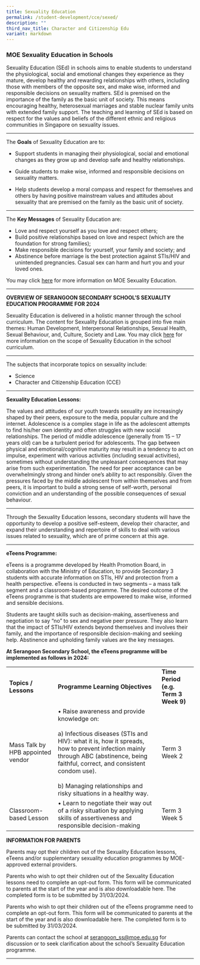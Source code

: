 ```yaml
---
title: Sexuality Education
permalink: /student-development/cce/sexed/
description: ""
third_nav_title: Character and Citizenship Edu
variant: markdown
---
```

### MOE Sexuality Education in Schools


Sexuality Education (SEd) in schools aims to enable students to understand the physiological, social and emotional changes they experience as they mature, develop healthy and rewarding relationships with others, including those with members of the opposite sex, and make wise, informed and responsible decisions on sexuality matters. SEd is premised on the importance of the family as the basic unit of society. This means encouraging healthy, heterosexual marriages and stable nuclear family units with extended family support. The teaching and learning of SEd is based on respect for the values and beliefs of the different ethnic and religious communities in Singapore on sexuality issues.
<hr>

The **Goals** of Sexuality Education are to:

* Support students in managing their physiological, social and emotional changes as they grow up and develop safe and healthy relationships.

* Guide students to make wise, informed and responsible decisions on sexuality matters.

* Help students develop a moral compass and respect for themselves and others by having positive mainstream values and attitudes about sexuality that are premised on the family as the basic unit of society. 
<hr>

The **Key Messages** of Sexuality Education are:

* Love and respect yourself as you love and respect others;
* Build positive relationships based on love and respect (which are the foundation for strong families);
* Make responsible decisions for yourself, your family and society; and
* Abstinence before marriage is the best protection against STIs/HIV and unintended pregnancies. Casual sex can harm and hurt you and your loved ones.

You may click [here](https://go.gov.sg/moe-sexuality-education) for more information on MOE Sexuality Education.

<hr>

**OVERVIEW OF SERANGOON SECONDARY SCHOOL’S SEXUALITY EDUCATION PROGRAMME FOR 2024**

Sexuality Education is delivered in a holistic manner through the school curriculum. The content for Sexuality Education is grouped into five main themes: Human Development, Interpersonal Relationships, Sexual Health, Sexual Behaviour, and, Culture, Society and Law. You may click [here](https://go.gov.sg/moe-sexuality-education-scope) for more information on the scope of Sexuality Education in the school curriculum.
<hr>

The subjects that incorporate topics on sexuality include: 
* Science 
* Character and Citizenship Education (CCE)

<hr>

**Sexuality Education Lessons:**

The values and attitudes of our youth towards sexuality are increasingly shaped by their peers, exposure to the media, popular culture and the internet. Adolescence is a complex stage in life as the adolescent attempts to find his/her own identity and often struggles with new social relationships. The period of middle adolescence (generally from 15 – 17 years old) can be a turbulent period for adolescents. The gap between physical and emotional/cognitive maturity may result in a tendency to act on impulse, experiment with various activities (including sexual activities), sometimes without understanding the unpleasant consequences that may arise from such experimentation. The need for peer acceptance can be overwhelmingly strong and hinder one’s ability to act responsibly.  Given the pressures faced by the middle adolescent from within themselves and from peers, it is important to build a strong sense of self-worth, personal conviction and an understanding of the possible consequences of sexual behaviour. 
<hr>

Through the Sexuality Education lessons, secondary students will have the opportunity to develop a positive self-esteem, develop their character, and expand their understanding and repertoire of skills to deal with various issues related to sexuality, which are of prime concern at this age.
<hr>

**eTeens Programme:**

eTeens is a programme developed by Health Promotion Board, in collaboration with the Ministry of Education, to provide Secondary 3 students with accurate information on STIs, HIV and protection from a health perspective. eTeens is conducted in two segments – a mass talk segment and a classroom-based programme. The desired outcome of the eTeens programme is that students are empowered to make wise, informed and sensible decisions.

Students are taught skills such as decision-making, assertiveness and negotiation to say “no” to sex and negative peer pressure. They also learn that the impact of STIs/HIV extends beyond themselves and involves their family, and the importance of responsible decision-making and seeking help. Abstinence and upholding family values are the key messages.

**At Serangoon Secondary School, the eTeens programme will be implemented as follows in 2024:**
<table>
    <tbody><tr>
			<td><b>Topics / Lessons</b></td>
        <td><b>Programme Learning Objectives</b></td>
			 <td><b>Time Period (e.g. Term 3 Week 9)</b></td>
    </tr>
			<tr>
        <td>Mass Talk by HPB appointed vendor </td>
        <td>•	Raise awareness and provide knowledge on:
<br><br>a)	Infectious diseases (STIs and HIV): what it is, how it spreads, how to prevent infection mainly through ABC (abstinence, being faithful, correct, and consistent condom use).
<br><br>b)	Managing relationships and risky situations in a healthy way.
</td>
        <td>Term 3 Week 2</td>
    </tr>
			<tr>
        <td>Classroom-based Lesson</td>
        <td>•	Learn to negotiate their way out of a risky situation by applying skills of assertiveness and responsible decision-making</td>
        <td>Term 3 Week 5</td>
    </tr>
</tbody></table>

**INFORMATION FOR PARENTS**

Parents may opt their children out of the Sexuality Education lessons, eTeens and/or supplementary sexuality education programmes by MOE-approved external providers.

Parents who wish to opt their children out of the Sexuality Education lessons need to complete an opt-out form. This form will be communicated to parents at the start of the year and is also downloadable here. The completed form is to be submitted by 31/03/2024.

Parents who wish to opt their children out of the eTeens programme need to complete an opt-out form. This form will be communicated to parents at the start of the year and is also downloadable here.  The completed form is to be submitted by 31/03/2024.

Parents can contact the school at serangoon_ss@moe.edu.sg for discussion or to seek clarification about the school’s Sexuality Education programme.

<hr>

